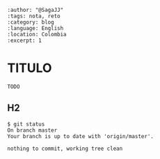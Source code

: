
```{post} 2023-07-18
:author: "@SagaJJ"
:tags: nota, reto
:category: blog
:language: English
:location: Colombia
:excerpt: 1
```

# TITULO

`TODO`

## H2

```console
$ git status 
On branch master
Your branch is up to date with 'origin/master'.

nothing to commit, working tree clean
```
